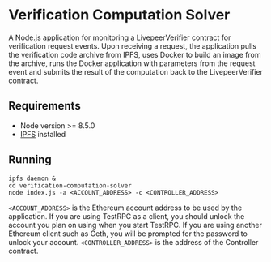 # Verification Computation Solver

A Node.js application for monitoring a LivepeerVerifier contract for verification request events.
Upon receiving a request, the application pulls the verification code archive from IPFS, uses Docker to build an image from the archive, runs the Docker application
with parameters from the request event and submits the result of the computation back to the LivepeerVerifier contract.

## Requirements

- Node version >= 8.5.0
- [IPFS](https://ipfs.io/) installed

## Running

```
ipfs daemon &
cd verification-computation-solver
node index.js -a <ACCOUNT_ADDRESS> -c <CONTROLLER_ADDRESS>
```

`<ACCOUNT_ADDRESS>` is the Ethereum account address to be used by the application. If you are using TestRPC as a client, you should unlock the account you plan on using when you start TestRPC.
If you are using another Ethereum client such as Geth, you will be prompted for the password to unlock your account. `<CONTROLLER_ADDRESS>` is the address of the Controller contract.

